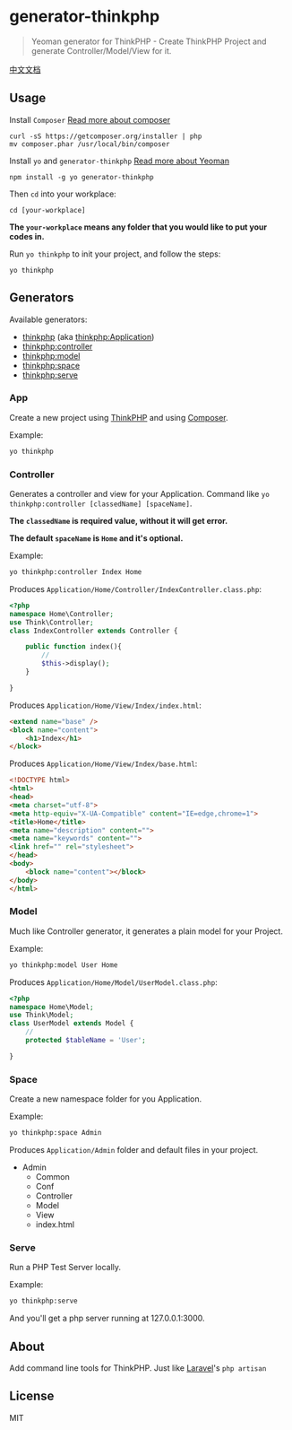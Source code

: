 # generator-thinkphp

> Yeoman generator for ThinkPHP - Create ThinkPHP Project and generate Controller/Model/View for it.

[中文文档](/README.md)

## Usage

Install `Composer` [Read more about composer](https://getcomposer.org/)
```
curl -sS https://getcomposer.org/installer | php
mv composer.phar /usr/local/bin/composer
```


Install `yo` and `generator-thinkphp` [Read more about Yeoman](http://yeoman.io/)
```
npm install -g yo generator-thinkphp
```

Then `cd` into your workplace:
```
cd [your-workplace]
```
**The `your-workplace` means any folder that you would like to put your codes in.**

Run `yo thinkphp` to init your project, and follow the steps:
```
yo thinkphp
```

## Generators

Available generators:

* [thinkphp](#Application) (aka [thinkphp:Application](#Application))
* [thinkphp:controller](#controller)
* [thinkphp:model](#model)
* [thinkphp:space](#space)
* [thinkphp:serve](#serve)

### App

Create a new project using [ThinkPHP](https://github.com/liu21st/thinkphp) and using [Composer](https://getcomposer.org/).

Example:
```bash
yo thinkphp
```

### Controller

Generates a controller and view for your Application. Command like `yo thinkphp:controller [classedName] [spaceName]`.

**The `classedName` is required value, without it will get error.**

**The default `spaceName` is `Home` and it's optional.**

Example:
```bash
yo thinkphp:controller Index Home
```

Produces `Application/Home/Controller/IndexController.class.php`:
```php
<?php
namespace Home\Controller;
use Think\Controller;
class IndexController extends Controller {

    public function index(){
    	//
        $this->display();
    }

}
```

Produces `Application/Home/View/Index/index.html`:

```html
<extend name="base" />
<block name="content">
	<h1>Index</h1>
</block>
```

Produces `Application/Home/View/Index/base.html`:

```html
<!DOCTYPE html>
<html>
<head>
<meta charset="utf-8">
<meta http-equiv="X-UA-Compatible" content="IE=edge,chrome=1">
<title>Home</title>
<meta name="description" content="">
<meta name="keywords" content="">
<link href="" rel="stylesheet">
</head>
<body>
    <block name="content"></block>
</body>
</html>
```

### Model

Much like Controller generator, it generates a plain model for your Project.

Example:
```bash
yo thinkphp:model User Home
```

Produces `Application/Home/Model/UserModel.class.php`:
```php
<?php
namespace Home\Model;
use Think\Model;
class UserModel extends Model {
	//
    protected $tableName = 'User';

}
```

### Space

Create a new namespace folder for you Application.

Example:
```bash
yo thinkphp:space Admin
```

Produces `Application/Admin` folder and default files in your project.

* Admin
	* Common
	* Conf
	* Controller
	* Model
	* View
	* index.html


### Serve

Run a PHP Test Server locally.

Example:
```bash
yo thinkphp:serve
```

And you'll get a php server running at 127.0.0.1:3000.

## About

Add command line tools for ThinkPHP. Just like [Laravel](http://laravel.com)'s `php artisan`

## License

MIT

